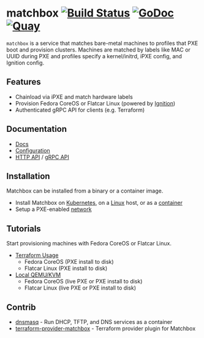 # matchbox [![Build Status](https://github.com/poseidon/matchbox/workflows/test/badge.svg)](https://github.com/poseidon/matchbox/actions?query=workflow%3Atest+branch%3Amaster) [![GoDoc](https://godoc.org/github.com/poseidon/matchbox?status.svg)](https://godoc.org/github.com/poseidon/matchbox) [![Quay](https://img.shields.io/badge/container-quay-green)](https://quay.io/repository/poseidon/matchbox)

`matchbox` is a service that matches bare-metal machines to profiles that PXE boot and provision clusters. Machines are matched by labels like MAC or UUID during PXE and profiles specify a kernel/initrd, iPXE config, and Ignition config.

## Features

* Chainload via iPXE and match hardware labels
* Provision Fedora CoreOS or Flatcar Linux (powered by [Ignition](https://github.com/coreos/ignition))
* Authenticated gRPC API for clients (e.g. Terraform)

## Documentation

* [Docs](https://matchbox.psdn.io/)
* [Configuration](docs/config.md)
* [HTTP API](docs/api-http.md) / [gRPC API](docs/grpc-api.md)

## Installation

Matchbox can be installed from a binary or a container image.

* Install Matchbox on [Kubernetes](docs/deployment.md#kubernetes), on a [Linux](docs/deployment.md) host, or as a [container](docs/deployment.md#docker)
* Setup a PXE-enabled [network](docs/network-setup.md)

## Tutorials

Start provisioning machines with Fedora CoreOS or Flatcar Linux.

* [Terraform Usage](docs/getting-started.md)
  * Fedora CoreOS (PXE install to disk)
  * Flatcar Linux (PXE install to disk)
* [Local QEMU/KVM](docs/getting-started-docker.md)
    * Fedora CoreOS (live PXE or PXE install to disk)
    * Flatcar Linux (live PXE or PXE install to disk)

## Contrib

* [dnsmasq](contrib/dnsmasq/README.md) - Run DHCP, TFTP, and DNS services as a container
* [terraform-provider-matchbox](https://github.com/poseidon/terraform-provider-matchbox) - Terraform provider plugin for Matchbox
